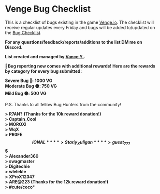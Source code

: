# Venge Bug Checklist

This is a checklist of bugs existing in the game [Venge.io](https://venge.io/). The checklist will receive regular updates every Friday and bugs will be added to/updated on the [Bug Checklist](https://github.com/guywiddasnipah/Venge-Bugs/blob/main/Bug%20Checklist).


 **For any questions/feedback/reports/additions to the list DM me on Discord.**


 **List created and managed by [Vance Y.](https://discord.com/users/694164511011110972).**

**🚩Bug reporting now comes with additional rewards! Here are the rewards by category for every bug submitted:**  
   
**Severe Bug 🔴: 1000 VG**  
**Moderate Bug 🟡: 750 VG**  
**Mild Bug 🟢: 500 VG**  
   
 
P.S. Thanks to all fellow Bug Hunters from the community!

**> R7AN?**  **(Thanks for the 10k reward donation!)**  
**> Captain_Cool**  
**> MOROXI**  
**> WqX**  
**> PR0FE$$IONAL**  
**> Stariy_Xuligan**  
**> guest_777$$$**  
**> Alexander360**  
**> swagmaster**  
**> Digitechie**  
**> wlelekle**  
**> XProX12347**  
**> ARE@223**  **(Thanks for the 12k reward donation!)**  
**> #cute/coco***  
